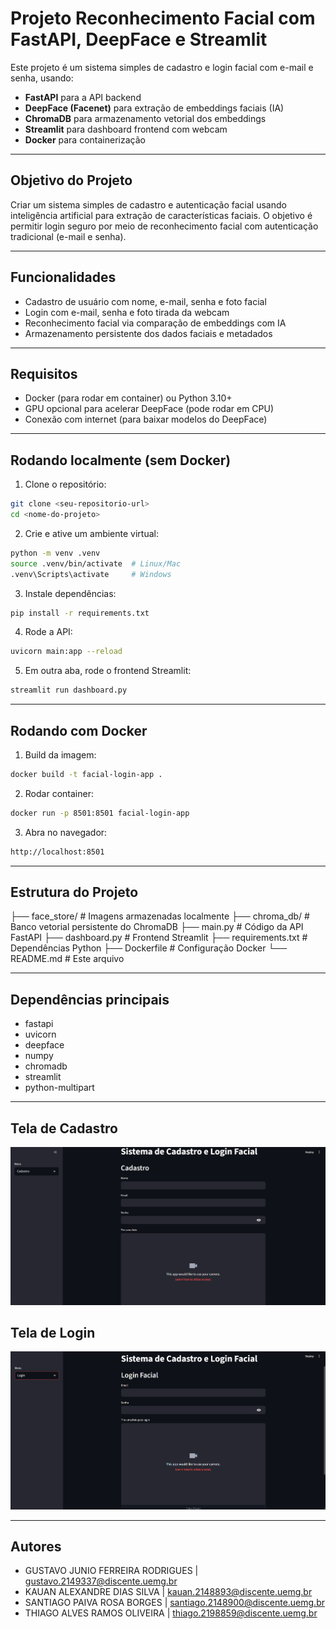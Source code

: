 # Projeto Reconhecimento Facial com FastAPI, DeepFace e Streamlit

Este projeto é um sistema simples de cadastro e login facial com e-mail e senha, usando:

- **FastAPI** para a API backend
- **DeepFace (Facenet)** para extração de embeddings faciais (IA)
- **ChromaDB** para armazenamento vetorial dos embeddings
- **Streamlit** para dashboard frontend com webcam
- **Docker** para containerização

---

## Objetivo do Projeto
Criar um sistema simples de cadastro e autenticação facial usando inteligência artificial para extração de características faciais. O objetivo é permitir login seguro por meio de reconhecimento facial com autenticação tradicional (e-mail e senha).

---

## Funcionalidades

- Cadastro de usuário com nome, e-mail, senha e foto facial
- Login com e-mail, senha e foto tirada da webcam
- Reconhecimento facial via comparação de embeddings com IA
- Armazenamento persistente dos dados faciais e metadados

---

## Requisitos

- Docker (para rodar em container) ou Python 3.10+
- GPU opcional para acelerar DeepFace (pode rodar em CPU)
- Conexão com internet (para baixar modelos do DeepFace)

---

## Rodando localmente (sem Docker)

1. Clone o repositório:

```bash
git clone <seu-repositorio-url>
cd <nome-do-projeto>
```

2. Crie e ative um ambiente virtual:

```bash
python -m venv .venv
source .venv/bin/activate  # Linux/Mac
.venv\Scripts\activate     # Windows
```

3. Instale dependências:

```bash
pip install -r requirements.txt
```

4. Rode a API:

```bash
uvicorn main:app --reload
```

5. Em outra aba, rode o frontend Streamlit:

```bash
streamlit run dashboard.py
```

---

## Rodando com Docker

1. Build da imagem:

```bash
docker build -t facial-login-app .
```

2. Rodar container:

```bash
docker run -p 8501:8501 facial-login-app
```

3. Abra no navegador:

```bash
http://localhost:8501
```

---

## Estrutura do Projeto

├── face_store/          # Imagens armazenadas localmente
├── chroma_db/           # Banco vetorial persistente do ChromaDB
├── main.py              # Código da API FastAPI
├── dashboard.py         # Frontend Streamlit
├── requirements.txt     # Dependências Python
├── Dockerfile           # Configuração Docker
└── README.md            # Este arquivo

---

## Dependências principais

- fastapi
- uvicorn
- deepface
- numpy
- chromadb
- streamlit
- python-multipart

---
## Tela de Cadastro
![Tela de Cadastro](imagens/cadastro.png)

## Tela de Login
![Tela de Login](imagens/login.png)

---

## Autores
- GUSTAVO JUNIO FERREIRA RODRIGUES | gustavo.2149337@discente.uemg.br
- KAUAN ALEXANDRE DIAS SILVA | kauan.2148893@discente.uemg.br
- SANTIAGO PAIVA ROSA BORGES | santiago.2148900@discente.uemg.br
- THIAGO ALVES RAMOS OLIVEIRA | thiago.2198859@discente.uemg.br

